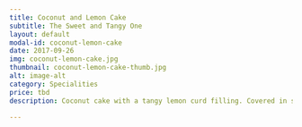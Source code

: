 ```yaml
---
title: Coconut and Lemon Cake
subtitle: The Sweet and Tangy One
layout: default
modal-id: coconut-lemon-cake
date: 2017-09-26
img: coconut-lemon-cake.jpg
thumbnail: coconut-lemon-cake-thumb.jpg
alt: image-alt
category: Specialities
price: tbd
description: Coconut cake with a tangy lemon curd filling. Covered in sweet, roasted flaked coconut.

---
```

